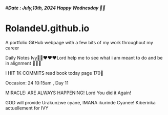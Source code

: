 #***Date : July,13th, 2024 Happy Wednesday 🫶🏾***
# RolandeU.github.io
 
A portfolio GitHub webpage with a few bits of my work throughout my career

Daily Notes
Ivy🙌🏽❤️❤️❤️Lord help me to see what i am meant to do and be in alignment  💚🙏🏾 

I HIT 1K COMMITS
read book today page 170💚

Occasion: 24
 10:15am , Day 11

MIRACLE: ARE ALWAYS HAPPENING!
Lord You did it Again!

GOD will provide 
Urakunzwe cyane, IMANA ikurinde Cyanee!
Kiberinka actuellement for IVY





